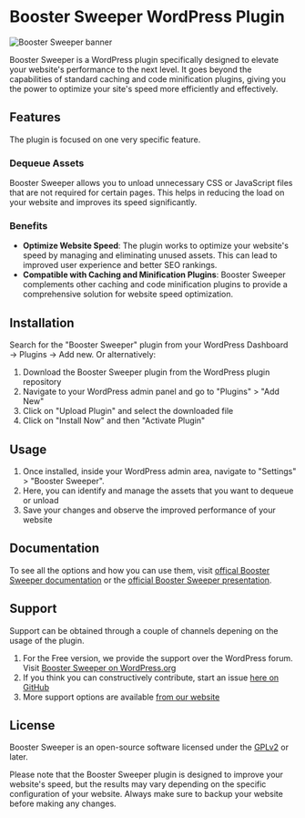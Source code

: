 
# Booster Sweeper WordPress Plugin
![Booster Sweeper banner](https://ps.w.org/booster-sweeper/assets/banner-772x250.png?rev=2807054)

Booster Sweeper is a WordPress plugin specifically designed to elevate your website's performance to the next level. It goes beyond the capabilities of standard caching and code minification plugins, giving you the power to optimize your site's speed more efficiently and effectively.

## Features
The plugin is focused on one very specific feature.

### Dequeue Assets
Booster Sweeper allows you to unload unnecessary CSS or JavaScript files that are not required for certain pages. This helps in reducing the load on your website and improves its speed significantly.

### Benefits
- **Optimize Website Speed**:
The plugin works to optimize your website's speed by managing and eliminating unused assets. This can lead to improved user experience and better SEO rankings.
- **Compatible with Caching and Minification Plugins**:
Booster Sweeper complements other caching and code minification plugins to provide a comprehensive solution for website speed optimization.

## Installation
Search for the "Booster Sweeper" plugin from your WordPress Dashboard → Plugins → Add new. Or alternatively:

1. Download the Booster Sweeper plugin from the WordPress plugin repository
2. Navigate to your WordPress admin panel and go to "Plugins" > "Add New"
3. Click on "Upload Plugin" and select the downloaded file
4. Click on "Install Now" and then "Activate Plugin"

## Usage
1. Once installed, inside your WordPress admin area, navigate to "Settings" > "Booster Sweeper".
2. Here, you can identify and manage the assets that you want to dequeue or unload
3. Save your changes and observe the improved performance of your website

## Documentation
To see all the options and how you can use them, visit [offical Booster Sweeper documentation](https://maxpressy.com/booster-sweeper/documentation/) or the [official Booster Sweeper presentation](https://maxpressy.com/booster-sweeper/asset-cleanup-wordpress-plugin-manager/).

## Support
Support can be obtained through a couple of channels depening on the usage of the plugin.
1. For the Free version, we provide the support over the WordPress forum. Visit [Booster Sweeper on WordPress.org](https://wordpress.org/support/plugin/booster-sweeper)
2. If you think you can constructively contribute, start an issue [here on GitHub](/issues)
3. More support options are available [from our website](https://maxpressy.com/booster-sweeper/asset-cleanup-wordpress-plugin-manager/#section-support)

## License
Booster Sweeper is an open-source software licensed under the [GPLv2](http://www.gnu.org/licenses/gpl-2.0.html) or later.

Please note that the Booster Sweeper plugin is designed to improve your website's speed, but the results may vary depending on the specific configuration of your website. Always make sure to backup your website before making any changes.